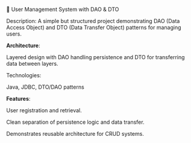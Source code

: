 👥 User Management System with DAO & DTO

Description:
A simple but structured project demonstrating DAO (Data Access Object) and DTO (Data Transfer Object) patterns for managing users.

**Architecture**:

Layered design with DAO handling persistence and DTO for transferring data between layers.

Technologies:

Java, JDBC, DTO/DAO patterns

**Features**:

User registration and retrieval.

Clean separation of persistence logic and data transfer.

Demonstrates reusable architecture for CRUD systems.


